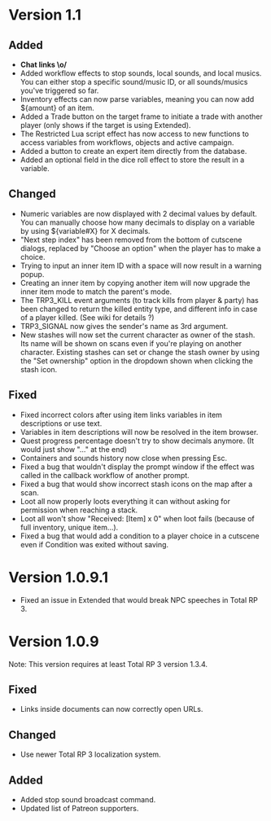 # Version 1.1

## Added
- **Chat links \o/**
- Added workflow effects to stop sounds, local sounds, and local musics. You can either stop a specific sound/music ID, or all sounds/musics you've triggered so far.
- Inventory effects can now parse variables, meaning you can now add ${amount} of an item.
- Added a Trade button on the target frame to initiate a trade with another player (only shows if the target is using Extended).
- The Restricted Lua script effect has now access to new functions to access variables from workflows, objects and active campaign.
- Added a button to create an expert item directly from the database.
- Added an optional field in the dice roll effect to store the result in a variable.

## Changed
- Numeric variables are now displayed with 2 decimal values by default. You can manually choose how many decimals to display on a variable by using ${variable#X} for X decimals.
- "Next step index" has been removed from the bottom of cutscene dialogs, replaced by "Choose an option" when the player has to make a choice.
- Trying to input an inner item ID with a space will now result in a warning popup.
- Creating an inner item by copying another item will now upgrade the inner item mode to match the parent's mode.
- The TRP3_KILL event arguments (to track kills from player & party) has been changed to return the killed entity type, and different info in case of a player killed. (See wiki for details ?)
- TRP3_SIGNAL now gives the sender's name as 3rd argument.
- New stashes will now set the current character as owner of the stash. Its name will be shown on scans even if you're playing on another character. Existing stashes can set or change the stash owner by using the "Set ownership" option in the dropdown shown when clicking the stash icon.

## Fixed
- Fixed incorrect colors after using item links variables in item descriptions or use text.
- Variables in item descriptions will now be resolved in the item browser.
- Quest progress percentage doesn't try to show decimals anymore. (It would just show "..." at the end)
- Containers and sounds history now close when pressing Esc.
- Fixed a bug that wouldn't display the prompt window if the effect was called in the callback workflow of another prompt.
- Fixed a bug that would show incorrect stash icons on the map after a scan.
- Loot all now properly loots everything it can without asking for permission when reaching a stack.
- Loot all won't show "Received: [Item] x 0" when loot fails (because of full inventory, unique item...).
- Fixed a bug that would add a condition to a player choice in a cutscene even if Condition was exited without saving.


# Version 1.0.9.1

- Fixed an issue in Extended that would break NPC speeches in Total RP 3.

# Version 1.0.9

Note: This version requires at least Total RP 3 version 1.3.4.

## Fixed

- Links inside documents can now correctly open URLs.

## Changed

- Use newer Total RP 3 localization system.

## Added

- Added stop sound broadcast command.
- Updated list of Patreon supporters.
